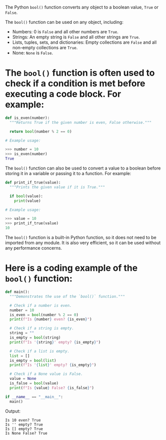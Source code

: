The Python `bool()` function converts any object to a boolean value, `True` or `False`.

The `bool()` function can be used on any object, including:

* Numbers: 0 is `False` and all other numbers are `True`.
* Strings: An empty string is `False` and all other strings are `True`.
* Lists, tuples, sets, and dictionaries: Empty collections are `False` and all non-empty collections are `True`.
* None: `None` is `False`.

# The `bool()` function is often used to check if a condition is met before executing a code block. For example:

```python
def is_even(number):
  """Returns True if the given number is even, False otherwise."""

  return bool(number % 2 == 0)

# Example usage:

>>> number = 10
>>> is_even(number)
True
```

The `bool()` function can also be used to convert a value to a boolean before storing it in a variable or passing it to a function. For example:

```python
def print_if_true(value):
  """Prints the given value if it is True."""

  if bool(value):
    print(value)

# Example usage:

>>> value = 10
>>> print_if_true(value)
10
```

The `bool()` function is a built-in Python function, so it does not need to be imported from any module. It is also very efficient, so it can be used without any performance concerns.

# Here is a coding example of the `bool()` function:

```python
def main():
  """Demonstrates the use of the `bool()` function."""

  # Check if a number is even.
  number = 10
  is_even = bool(number % 2 == 0)
  print(f"Is {number} even? {is_even}")

  # Check if a string is empty.
  string = ""
  is_empty = bool(string)
  print(f"Is '{string}' empty? {is_empty}")

  # Check if a list is empty.
  list = []
  is_empty = bool(list)
  print(f"Is '{list}' empty? {is_empty}")

  # Check if a None value is False.
  value = None
  is_false = bool(value)
  print(f"Is {value} False? {is_false}")

if __name__ == "__main__":
  main()
```

Output:

```
Is 10 even? True
Is '' empty? True
Is [] empty? True
Is None False? True
```
